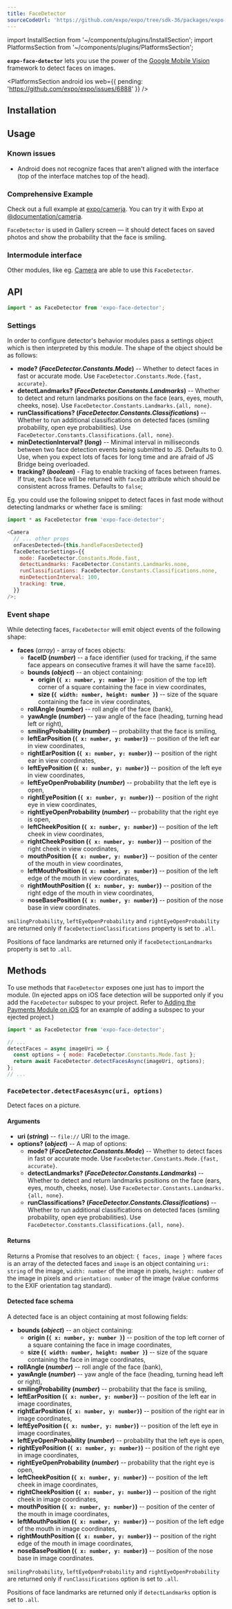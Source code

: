```yaml
---
title: FaceDetector
sourceCodeUrl: 'https://github.com/expo/expo/tree/sdk-36/packages/expo-face-detector'
---
```


import InstallSection from '~/components/plugins/InstallSection';
import PlatformsSection from '~/components/plugins/PlatformsSection';

**`expo-face-detector`** lets you use the power of the [Google Mobile Vision](https://developers.google.com/vision/face-detection-concepts) framework to detect faces on images.

<PlatformsSection android ios web={{ pending: 'https://github.com/expo/expo/issues/6888' }} />

## Installation

<InstallSection packageName="expo-face-detector" />

## Usage

### Known issues

- Android does not recognize faces that aren't aligned with the interface (top of the interface matches top of the head).

### Comprehensive Example

Check out a full example at [expo/camerja](https://github.com/expo/camerja). You can try it with Expo at [@documentation/camerja](https://expo.io/@documentation/camerja).

`FaceDetector` is used in Gallery screen — it should detect faces on saved photos and show the probability that the face is smiling.

### Intermodule interface

Other modules, like eg. [Camera](camera.md) are able to use this `FaceDetector`.

## API

```js
import * as FaceDetector from 'expo-face-detector';
```

### Settings

In order to configure detector's behavior modules pass a settings object which is then interpreted by this module. The shape of the object should be as follows:

- **mode? (_FaceDetector.Constants.Mode_)** -- Whether to detect faces in fast or accurate mode. Use `FaceDetector.Constants.Mode.{fast, accurate}`.
- **detectLandmarks? (_FaceDetector.Constants.Landmarks_)** -- Whether to detect and return landmarks positions on the face (ears, eyes, mouth, cheeks, nose). Use `FaceDetector.Constants.Landmarks.{all, none}`.
- **runClassifications? (_FaceDetector.Constants.Classifications_)** -- Whether to run additional classifications on detected faces (smiling probability, open eye probabilities). Use `FaceDetector.Constants.Classifications.{all, none}`.
- **minDetectionInterval? (_long_)** -- Minimal interval in milliseconds between two face detection events being submitted to JS. Defaults to 0. Use, when you expect lots of faces for long time and are afraid of JS Bridge being overloaded.
- **tracking? (_boolean_)** - Flag to enable tracking of faces between frames. If true, each face will be returned with `faceID` attribute which should be consistent across frames. Defaults to `false`;

Eg. you could use the following snippet to detect faces in fast mode without detecting landmarks or whether face is smiling:

```js
import * as FaceDetector from 'expo-face-detector';

<Camera
  // ... other props
  onFacesDetected={this.handleFacesDetected}
  faceDetectorSettings={{
    mode: FaceDetector.Constants.Mode.fast,
    detectLandmarks: FaceDetector.Constants.Landmarks.none,
    runClassifications: FaceDetector.Constants.Classifications.none,
    minDetectionInterval: 100,
    tracking: true,
  }}
/>;
```

### Event shape

While detecting faces, `FaceDetector` will emit object events of the following shape:

- **faces** (_array_) - array of faces objects:
  - **faceID (_number_)** -- a face identifier (used for tracking, if the same face appears on consecutive frames it will have the same `faceID`).
  - **bounds (_object_)** -- an object containing:
    - **origin (`{ x: number, y: number }`)** -- position of the top left corner of a square containing the face in view coordinates,
    - **size (`{ width: number, height: number }`)** -- size of the square containing the face in view coordinates,
  - **rollAngle (_number_)** -- roll angle of the face (bank),
  - **yawAngle (_number_)** -- yaw angle of the face (heading, turning head left or right),
  - **smilingProbability (_number_)** -- probability that the face is smiling,
  - **leftEarPosition (`{ x: number, y: number}`)** -- position of the left ear in view coordinates,
  - **rightEarPosition (`{ x: number, y: number}`)** -- position of the right ear in view coordinates,
  - **leftEyePosition (`{ x: number, y: number}`)** -- position of the left eye in view coordinates,
  - **leftEyeOpenProbability (_number_)** -- probability that the left eye is open,
  - **rightEyePosition (`{ x: number, y: number}`)** -- position of the right eye in view coordinates,
  - **rightEyeOpenProbability (_number_)** -- probability that the right eye is open,
  - **leftCheekPosition (`{ x: number, y: number}`)** -- position of the left cheek in view coordinates,
  - **rightCheekPosition (`{ x: number, y: number}`)** -- position of the right cheek in view coordinates,
  - **mouthPosition (`{ x: number, y: number}`)** -- position of the center of the mouth in view coordinates,
  - **leftMouthPosition (`{ x: number, y: number}`)** -- position of the left edge of the mouth in view coordinates,
  - **rightMouthPosition (`{ x: number, y: number}`)** -- position of the right edge of the mouth in view coordinates,
  - **noseBasePosition (`{ x: number, y: number}`)** -- position of the nose base in view coordinates.

`smilingProbability`, `leftEyeOpenProbability` and `rightEyeOpenProbability` are returned only if `faceDetectionClassifications` property is set to `.all`.

Positions of face landmarks are returned only if `faceDetectionLandmarks` property is set to `.all`.

## Methods

To use methods that `FaceDetector` exposes one just has to import the module. (In ejected apps on iOS face detection will be supported only if you add the `FaceDetector` subspec to your project. Refer to [Adding the Payments Module on iOS](payments.md#adding-the-payments-module-on-ios) for an example of adding a subspec to your ejected project.)

```javascript
import * as FaceDetector from 'expo-face-detector';

// ...
detectFaces = async imageUri => {
  const options = { mode: FaceDetector.Constants.Mode.fast };
  return await FaceDetector.detectFacesAsync(imageUri, options);
};
// ...
```

### `FaceDetector.detectFacesAsync(uri, options)`

Detect faces on a picture.

#### Arguments

- **uri (_string_)** -- `file://` URI to the image.
- **options? (_object_)** -- A map of options:
  - **mode? (_FaceDetector.Constants.Mode_)** -- Whether to detect faces in fast or accurate mode. Use `FaceDetector.Constants.Mode.{fast, accurate}`.
  - **detectLandmarks? (_FaceDetector.Constants.Landmarks_)** -- Whether to detect and return landmarks positions on the face (ears, eyes, mouth, cheeks, nose). Use `FaceDetector.Constants.Landmarks.{all, none}`.
  - **runClassifications? (_FaceDetector.Constants.Classifications_)** -- Whether to run additional classifications on detected faces (smiling probability, open eye probabilities). Use `FaceDetector.Constants.Classifications.{all, none}`.

#### Returns

Returns a Promise that resolves to an object: `{ faces, image }` where `faces` is an array of the detected faces and `image` is an object containing `uri: string` of the image, `width: number` of the image in pixels, `height: number` of the image in pixels and `orientation: number` of the image (value conforms to the EXIF orientation tag standard).

#### Detected face schema

A detected face is an object containing at most following fields:

- **bounds (_object_)** -- an object containing:
  - **origin (`{ x: number, y: number }`)** -- position of the top left corner of a square containing the face in image coordinates,
  - **size (`{ width: number, height: number }`)** -- size of the square containing the face in image coordinates,
- **rollAngle (_number_)** -- roll angle of the face (bank),
- **yawAngle (_number_)** -- yaw angle of the face (heading, turning head left or right),
- **smilingProbability (_number_)** -- probability that the face is smiling,
- **leftEarPosition (`{ x: number, y: number}`)** -- position of the left ear in image coordinates,
- **rightEarPosition (`{ x: number, y: number}`)** -- position of the right ear in image coordinates,
- **leftEyePosition (`{ x: number, y: number}`)** -- position of the left eye in image coordinates,
- **leftEyeOpenProbability (_number_)** -- probability that the left eye is open,
- **rightEyePosition (`{ x: number, y: number}`)** -- position of the right eye in image coordinates,
- **rightEyeOpenProbability (_number_)** -- probability that the right eye is open,
- **leftCheekPosition (`{ x: number, y: number}`)** -- position of the left cheek in image coordinates,
- **rightCheekPosition (`{ x: number, y: number}`)** -- position of the right cheek in image coordinates,
- **mouthPosition (`{ x: number, y: number}`)** -- position of the center of the mouth in image coordinates,
- **leftMouthPosition (`{ x: number, y: number}`)** -- position of the left edge of the mouth in image coordinates,
- **rightMouthPosition (`{ x: number, y: number}`)** -- position of the right edge of the mouth in image coordinates,
- **noseBasePosition (`{ x: number, y: number}`)** -- position of the nose base in image coordinates.

`smilingProbability`, `leftEyeOpenProbability` and `rightEyeOpenProbability` are returned only if `runClassifications` option is set to `.all`.

Positions of face landmarks are returned only if `detectLandmarks` option is set to `.all`.

#

